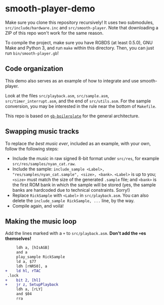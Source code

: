 # smooth-player-demo

Make sure you clone this repository recursively!
It uses two submodules, `src/include/hardware.inc` and `src/smooth-player`.
Note that downloading a ZIP of this repo won't work for the same reason.

To compile the project, make sure you have RGBDS (at least 0.5.0), GNU Make and Python 3, and run `make` within this directory.
Then, you can just run `bin/smooth-player.gb`!

## Code organization

This demo also serves as an example of how to integrate and use smooth-player.

Look at the files `src/playback.asm`, `src/sample.asm`, `src/timer_interrupt.asm`, and the end of `src/utils.asm`.
For the sample conversion, you may be interested in the rule near the bottom of `Makefile`.

This repo is based on [`gb-boilerplate`](https://github.com/ISSOtm/gb-boilerplate) for the general architecture.

## Swapping music tracks

To replace *the best music ever*, included as an example, with your own, follow the following steps:
- Include the music in raw signed 8-bit format under `src/res`, for example `src/res/samples/nyan_cat.raw`.
- Include the sample: `include_sample <Label>, "res/samples/nyan_cat.sample", <size>, <bank>`. `<Label>` is up to you; `<size>` must match the size of the generated `.sample` file; and `<bank>` is the first ROM bank in which the sample will be stored (yes, the sample banks are hardcoded due to technical constraints. Sorry!)
- Replace `RickSample` with `<Label>` in `src/playback.asm`. You can also delete the `include_sample RickSample, ...` line, by the way.
- Compile again, and voilà!

## Making the music loop

Add the lines marked with a `+` to `src/playback.asm`. **Don't add the `+`es themselves!**

```diff
     ldh a, [hIsAGB]
     and a
     play_sample RickSample
     ld a, $77
     ldh [rNR50], a
+    ld hl, rTAC
 .lock
+    bit 2, [hl]
+    jr z, SetupPlayback
     ldh a, [rLY]
     and $04
     rra
```
